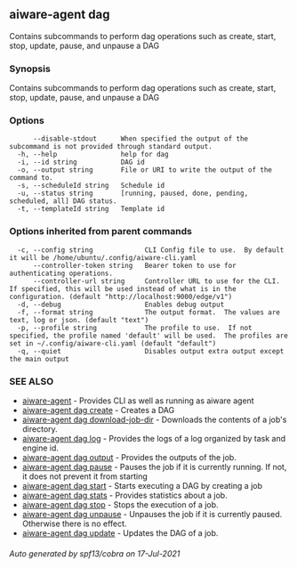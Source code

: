 ## aiware-agent dag

Contains subcommands to perform dag operations such as create, start, stop, update, pause, and unpause a DAG

### Synopsis

Contains subcommands to perform dag operations such as create, start, stop, update, pause, and unpause a DAG

### Options

```
      --disable-stdout      When specified the output of the subcommand is not provided through standard output.
  -h, --help                help for dag
  -i, --id string           DAG id
  -o, --output string       File or URI to write the output of the command to.
  -s, --scheduleId string   Schedule id
  -u, --status string       [running, paused, done, pending, scheduled, all] DAG status.
  -t, --templateId string   Template id
```

### Options inherited from parent commands

```
  -c, --config string             CLI Config file to use.  By default it will be /home/ubuntu/.config/aiware-cli.yaml
      --controller-token string   Bearer token to use for authenticating operations.
      --controller-url string     Controller URL to use for the CLI.  If specified, this will be used instead of what is in the configuration. (default "http://localhost:9000/edge/v1")
  -d, --debug                     Enables debug output
  -f, --format string             The output format.  The values are text, log or json. (default "text")
  -p, --profile string            The profile to use.  If not specified, the profile named 'default' will be used.  The profiles are set in ~/.config/aiware-cli.yaml (default "default")
  -q, --quiet                     Disables output extra output except the main output
```

### SEE ALSO

* [aiware-agent](/cli/aiware-agent.md)	 - Provides CLI as well as running as aiware agent
* [aiware-agent dag create](/cli/aiware-agent_dag_create.md)	 - Creates a DAG
* [aiware-agent dag download-job-dir](/cli/aiware-agent_dag_download-job-dir.md)	 - Downloads the contents of a job's directory.
* [aiware-agent dag log](/cli/aiware-agent_dag_log.md)	 - Provides the logs of a log organized by task and engine id.
* [aiware-agent dag output](/cli/aiware-agent_dag_output.md)	 - Provides the outputs of the job.
* [aiware-agent dag pause](/cli/aiware-agent_dag_pause.md)	 - Pauses the job if it is currently running. If not, it does not prevent it from starting
* [aiware-agent dag start](/cli/aiware-agent_dag_start.md)	 - Starts executing a DAG by creating a job
* [aiware-agent dag stats](/cli/aiware-agent_dag_stats.md)	 - Provides statistics about a job.
* [aiware-agent dag stop](/cli/aiware-agent_dag_stop.md)	 - Stops the execution of a job.
* [aiware-agent dag unpause](/cli/aiware-agent_dag_unpause.md)	 - Unpauses the job if it is currently paused. Otherwise there is no effect.
* [aiware-agent dag update](/cli/aiware-agent_dag_update.md)	 - Updates the DAG of a job.

###### Auto generated by spf13/cobra on 17-Jul-2021
